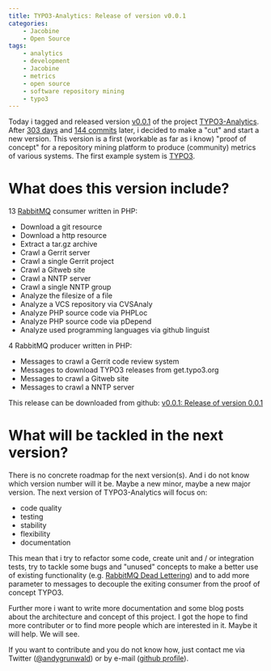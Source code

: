 ```yaml
---
title: TYPO3-Analytics: Release of version v0.0.1
categories:
    - Jacobine
    - Open Source
tags:
    - analytics
    - development
    - Jacobine
    - metrics
    - open source
    - software repository mining
    - typo3
---
```

Today i tagged and released version [v0.0.1](https://github.com/andygrunwald/TYPO3-Analytics/releases/tag/v0.0.1) of the project [TYPO3-Analytics](https://github.com/andygrunwald/TYPO3-Analytics).
After [303 days](http://www.timeanddate.com/date/durationresult.html?d1=19&m1=4&y1=2013&d2=15&m2=2&y2=2014&ti=on) and [144 commits](https://github.com/andygrunwald/TYPO3-Analytics/commits/v0.0.1) later, i decided to make a "cut" and start a new version.
This version is a first (workable as far as i know) "proof of concept" for a repository mining platform to produce (community) metrics of various systems.
The first example system is [TYPO3](http://typo3.org/).

# What does this version include?

13 [RabbitMQ](http://www.rabbitmq.com/  ) consumer written in PHP:

* Download a git resource
* Download a http resource
* Extract a tar.gz archive
* Crawl a Gerrit server
* Crawl a single Gerrit project
* Crawl a Gitweb site
* Crawl a NNTP server
* Crawl a single NNTP group
* Analyze the filesize of a file
* Analyze a VCS repository via CVSAnaly
* Analyze PHP source code via PHPLoc
* Analyze PHP source code via pDepend
* Analyze used programming languages via github linguist

4 RabbitMQ producer written in PHP:

* Messages to crawl a Gerrit code review system
* Messages to download TYPO3 releases from get.typo3.org 
* Messages to crawl a Gitweb site
* Messages to crawl a NNTP server

This release can be downloaded from github: [v0.0.1: Release of version 0.0.1](https://github.com/andygrunwald/TYPO3-Analytics/releases/tag/v0.0.1)

# What will be tackled in the next version?

There is no concrete roadmap for the next version(s).
And i do not know which version number will it be.
Maybe a new minor, maybe a new major version.
The next version of TYPO3-Analytics will focus on:

* code quality
* testing
* stability
* flexibility
* documentation

This mean that i try to refactor some code, create unit and / or integration tests, try to tackle some bugs and "unused" concepts to make a better use of existing functionality (e.g. [RabbitMQ Dead Lettering](http://www.rabbitmq.com/dlx.html)) and to add more parameter to messages to decouple the exiting consumer from the proof of concept TYPO3.

Further more i want to write more documentation and some blog posts about the architecture and concept of this project. I got the hope to find more contributer or to find more people which are interested in it. Maybe it will help. We will see.

If you want to contribute and you do not know how, just contact me via Twitter ([@andygrunwald](https://twitter.com/andygrunwald)) or by e-mail ([github profile](https://github.com/andygrunwald)).